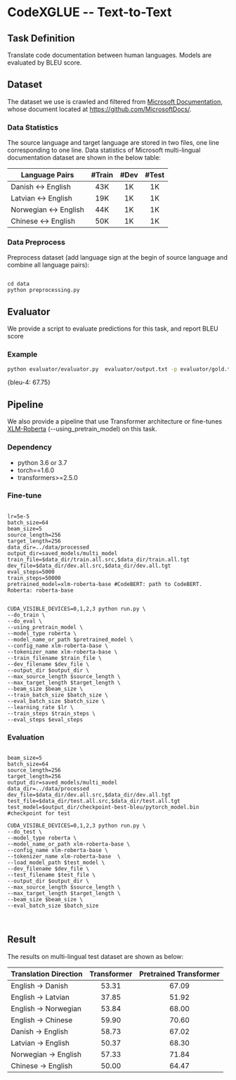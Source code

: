 
# CodeXGLUE -- Text-to-Text

## Task Definition

Translate code documentation between human languages. Models are evaluated by BLEU score.

## Dataset

The dataset we use is crawled and filtered from [Microsoft Documentation](https://docs.microsoft.com/), whose document located at https://github.com/MicrosoftDocs/.  




### Data Statistics
The source language and target language are stored in two files, one line corresponding to one line.
Data statistics of Microsoft multi-lingual documentation dataset are shown in the below table:

| Language Pairs        |   #Train    |   #Dev      |  #Test       |
| --------------------- | :---------: | :---------: |  :---------: |
| Danish <-> English    |    43K      |    1K       |   1K         |
| Latvian <-> English   |    19K      |    1K       |   1K         |
| Norwegian <-> English |    44K      |    1K       |   1K         |
|  Chinese <-> English  |    50K      |    1K       |   1K         |


### Data Preprocess

Preprocess dataset (add language sign at the begin of source language and combine all language pairs):

```shell

cd data
python preprocessing.py

```

## Evaluator

We provide a script to evaluate predictions for this task, and report BLEU score

### Example

```bash
python evaluator/evaluator.py  evaluator/output.txt -p evaluator/gold.txt
```

{bleu-4:  67.75}


## Pipeline

We also provide a pipeline that use Transformer architecture or fine-tunes [XLM-Roberta](https://arxiv.org/pdf/1911.02116.pdf) (--using_pretrain_model) on this task. 

### Dependency

- python 3.6 or 3.7
- torch==1.6.0
- transformers>=2.5.0



### Fine-tune


```shell

lr=5e-5
batch_size=64
beam_size=5
source_length=256
target_length=256
data_dir=../data/processed
output_dir=saved_models/multi_model
train_file=$data_dir/train.all.src,$data_dir/train.all.tgt
dev_file=$data_dir/dev.all.src,$data_dir/dev.all.tgt
eval_steps=5000 
train_steps=50000 
pretrained_model=xlm-roberta-base #CodeBERT: path to CodeBERT. Roberta: roberta-base


CUDA_VISIBLE_DEVICES=0,1,2,3 python run.py \
--do_train \
--do_eval \
--using_pretrain_model \
--model_type roberta \
--model_name_or_path $pretrained_model \
--config_name xlm-roberta-base \
--tokenizer_name xlm-roberta-base \
--train_filename $train_file \
--dev_filename $dev_file \
--output_dir $output_dir \
--max_source_length $source_length \
--max_target_length $target_length \
--beam_size $beam_size \
--train_batch_size $batch_size \
--eval_batch_size $batch_size \
--learning_rate $lr \
--train_steps $train_steps \
--eval_steps $eval_steps

```


### Evaluation

```shell

beam_size=5
batch_size=64
source_length=256
target_length=256
output_dir=saved_models/multi_model
data_dir=../data/processed
dev_file=$data_dir/dev.all.src,$data_dir/dev.all.tgt
test_file=$data_dir/test.all.src,$data_dir/test.all.tgt
test_model=$output_dir/checkpoint-best-bleu/pytorch_model.bin #checkpoint for test

CUDA_VISIBLE_DEVICES=0,1,2,3 python run.py \
--do_test \
--model_type roberta \
--model_name_or_path xlm-roberta-base \
--config_name xlm-roberta-base \
--tokenizer_name xlm-roberta-base  \
--load_model_path $test_model \
--dev_filename $dev_file \
--test_filename $test_file \
--output_dir $output_dir \
--max_source_length $source_length \
--max_target_length $target_length \
--beam_size $beam_size \
--eval_batch_size $batch_size

    
```

## Result

The results on multi-lingual test dataset are shown as below:


| Translation Direction  | Transformer | Pretrained Transformer|   
| -----------            |   :-------: |  :--------: | 
| English -> Danish      |    53.31    |    67.09    |  
| English  -> Latvian    |    37.85    |   51.92     |   
| English -> Norwegian   |    53.84    |    68.00    |
| English -> Chinese     |    59.90    |   70.60     | 
| Danish -> English      |    58.73    |    67.02    |  
| Latvian -> English     |   50.37     |   68.30     |   
| Norwegian -> English   |    57.33    |    71.84    |
| Chinese -> English     |    50.00    |    64.47    | 

